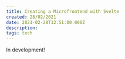 ```yaml
---
title: Creating a Microfrontend with Svelte
created: 28/02/2021
date: 2021-02-28T12:51:00.000Z
description:
tags: tech
---
```


In development!
